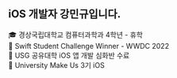 ## iOS 개발자 강민규입니다.
🎓 경상국립대학교 컴퓨터과학과 4학년 - 휴학 
<br/>
🥇 Swift Student Challenge Winner - WWDC 2022
<br/>
🌱 USG 공유대학 iOS 앱 개발 심화반 수료
<br/>
🏫 University Make Us 3기 iOS
<br/>
